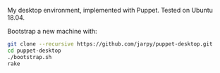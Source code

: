 My desktop environment, implemented with Puppet.
Tested on Ubuntu 18.04.

Bootstrap a new machine with:

```bash
git clone --recursive https://github.com/jarpy/puppet-desktop.git
cd puppet-desktop
./bootstrap.sh
rake
```
